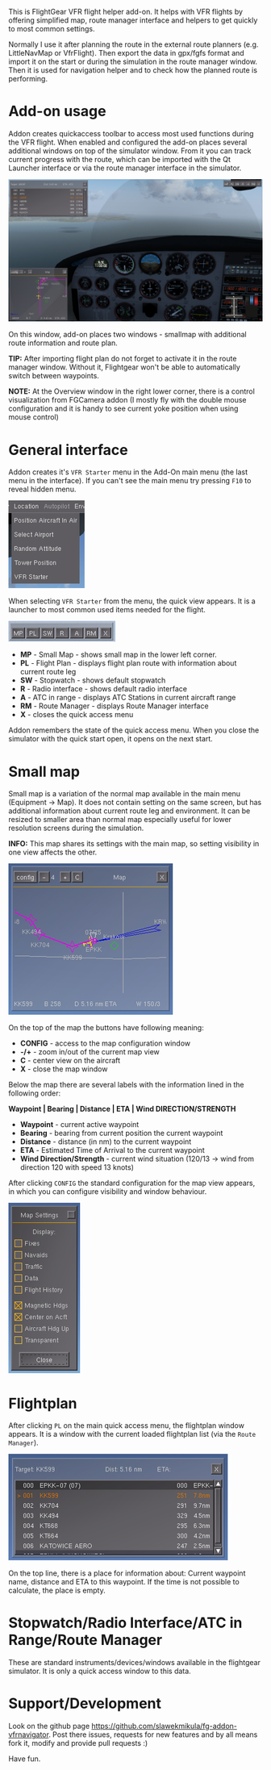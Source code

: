 
This is FlightGear VFR flight helper add-on. It helps with VFR flights by
offering simplified map, route manager interface and helpers to get quickly to
most common settings.

Normally I use it after planning the route in the external route planners (e.g.
LittleNavMap or VfrFlight). Then export the data in gpx/fgfs format and import
it on the start or during the simulation in the route manager window. Then it
is used for navigation helper and to check how the planned route is performing.

# Add-on usage

Addon creates quickaccess toolbar to access most used functions during the VFR
flight. When enabled and configured the add-on places several additional windows
on top of the simulator window. From it you can track current progress with the
route, which can be imported with the Qt Launcher interface or via the route
manager interface in the simulator.

![alt quickmenu](screens/vfr_overview2.png "Overview")

On this window, add-on places two windows - smallmap with additional route
information and route plan.

**TIP:** After importing flight plan do not forget to activate it in the route manager
window. Without it, Flightgear won't be able to automatically switch between
waypoints.

**NOTE:** At the Overview window in the right lower corner, there is a control
visualization from FGCamera addon (I mostly fly with the double mouse configuration
and it is handy to see current yoke position when using mouse control)

# General interface

Addon creates it's `VFR Starter` menu in the Add-On main menu (the last menu in
the interface). If you can't see the main menu try pressing `F10` to reveal hidden
menu.

![alt quickmenu](screens/vfr_mainmenu.png "Main menu ")

When selecting `VFR Starter` from the menu, the quick view appears. It is a launcher
to most common used items needed for the flight.

![alt quickmenu](screens/vfr_quickmenu.png "Quick Menu")

* **MP** - Small Map - shows small map in the lower left corner.
* **PL** - Flight Plan - displays flight plan route with information about current route leg
* **SW** - Stopwatch - shows default stopwatch
* **R** - Radio interface - shows default radio interface
* **A** - ATC in range - displays ATC Stations in current aircraft range
* **RM** - Route Manager - displays Route Manager interface
* **X** - closes the quick access menu

Addon remembers the state of the quick access menu. When you close the simulator
with the quick start open, it opens on the next start.

# Small map

Small map is a variation of the normal map available in the main menu (Equipment -> Map).
It does not contain setting on the same screen, but has additional information
about current route leg and environment. It can be resized to smaller area than
normal map especially useful for lower resolution screens during the simulation.

**INFO:** This map shares its settings with the main map, so setting visibility in one
view affects the other.

![alt quickmenu](screens/vfr_smallmap.png "Small map")

On the top of the map the buttons have following meaning:

* **CONFIG** - access to the map configuration window
* **-/+** - zoom in/out of the current map view
* **C** - center view on the aircraft
* **X** - close the map window

Below the map there are several labels with the information lined in the
following order:

**Waypoint | Bearing | Distance | ETA | Wind DIRECTION/STRENGTH**

* **Waypoint** - current active waypoint
* **Bearing** - bearing from current position the current waypoint
* **Distance** - distance (in nm) to the current waypoint
* **ETA** - Estimated Time of Arrival to the current waypoint
* **Wind Direction/Strength** - current wind situation (120/13 -> wind from direction 120 with speed 13 knots)

After clicking `CONFIG` the standard configuration for the map view appears, 
in which you can configure visibility and window behaviour.

![alt quickmenu](screens/vfr_smallmap_settings.png "Small map - settings")

# Flightplan

After clicking `PL` on the main quick access menu, the flightplan window appears.
It is a window with the current loaded flightplan list (via the `Route Manager`).

![alt quickmenu](screens/vfr_flightplan.png "Flight plan")

On the top line, there is a place for information about: Current waypoint name,
distance and ETA to this waypoint. If the time is not possible to calculate, the
place is empty.

# Stopwatch/Radio Interface/ATC in Range/Route Manager

These are standard instruments/devices/windows available in the flightgear
simulator. It is only a quick access window to this data.

# Support/Development

Look on the github page https://github.com/slawekmikula/fg-addon-vfrnavigator.
Post there issues, requests for new features and by all means fork it, modify and
provide pull requests :)

Have fun.